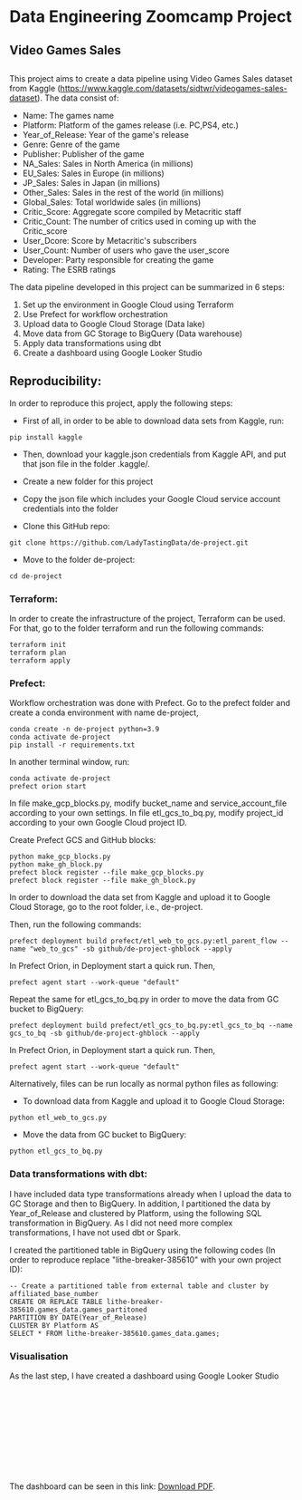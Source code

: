 # Data Engineering Zoomcamp Project
## Video Games Sales

##

This project aims to create a data pipeline using Video Games Sales dataset from Kaggle (https://www.kaggle.com/datasets/sidtwr/videogames-sales-dataset). The data consist of:

- Name: The games name
- Platform: Platform of the games release (i.e. PC,PS4, etc.)
- Year_of_Release: Year of the game's release
- Genre: Genre of the game
- Publisher: Publisher of the game
- NA_Sales: Sales in North America (in millions)
- EU_Sales: Sales in Europe (in millions)
- JP_Sales: Sales in Japan (in millions)
- Other_Sales: Sales in the rest of the world (in millions)
- Global_Sales: Total worldwide sales (in millions)
- Critic_Score: Aggregate score compiled by Metacritic staff
- Critic_Count: The number of critics used in coming up with the Critic_score
- User_Dcore: Score by Metacritic's subscribers
- User_Count: Number of users who gave the user_score
- Developer: Party responsible for creating the game
- Rating: The ESRB ratings

The data pipeline developed in this project can be summarized in 6 steps:
<ol>
<li> Set up the environment in Google Cloud using Terraform
<li> Use Prefect for workflow orchestration
<li> Upload data to Google Cloud Storage (Data lake)
<li> Move data from GC Storage to BigQuery (Data warehouse)
<li> Apply data transformations using dbt
<li> Create a dashboard using Google Looker Studio
</ol>




## Reproducibility:

In order to reproduce this project, apply the following steps:

- First of all, in order to be able to download data sets from Kaggle, run:
```
pip install kaggle
```
- Then, download your kaggle.json credentials from Kaggle API, and put that json file in the folder .kaggle/.


- Create a new folder for this project

- Copy the json file which includes your Google Cloud service account credentials into the folder

- Clone this GitHub repo:
```
git clone https://github.com/LadyTastingData/de-project.git
```

- Move to the folder de-project:
```
cd de-project
```


### Terraform:
In order to create the infrastructure of the project, Terraform can be used. For that, go to the folder terraform and run the following commands:
```
terraform init
terraform plan 
terraform apply
```

### Prefect:
Workflow orchestration was done with Prefect.
Go to the prefect folder and create a conda environment with name de-project, 
```
conda create -n de-project python=3.9
conda activate de-project
pip install -r requirements.txt
```

In another terminal window, run:
```
conda activate de-project
prefect orion start
```

In file make_gcp_blocks.py, modify bucket_name and service_account_file according to your own settings.
In file etl_gcs_to_bq.py, modify project_id according to your own Google Cloud project ID.

Create Prefect GCS and GitHub blocks:
```
python make_gcp_blocks.py 
python make_gh_block.py
prefect block register --file make_gcp_blocks.py 
prefect block register --file make_gh_block.py
```

In order to download the data set from Kaggle and upload it to Google Cloud Storage, go to the root folder, i.e., de-project.

Then, run the following commands:
```
prefect deployment build prefect/etl_web_to_gcs.py:etl_parent_flow --name "web_to_gcs" -sb github/de-project-ghblock --apply
```
In Prefect Orion, in Deployment start a quick run. Then,
```
prefect agent start --work-queue "default"
```

Repeat the same for etl_gcs_to_bq.py in order to move the data from GC bucket to BigQuery:
```
prefect deployment build prefect/etl_gcs_to_bq.py:etl_gcs_to_bq --name gcs_to_bq -sb github/de-project-ghblock --apply
```
In Prefect Orion, in Deployment start a quick run. Then,
```
prefect agent start --work-queue "default"
```

Alternatively, files can be run locally as normal python files as following:

- To download data from Kaggle and upload it to Google Cloud Storage:
```
python etl_web_to_gcs.py
```
- Move the data from GC bucket to BigQuery:
```
python etl_gcs_to_bq.py
```

### Data transformations with dbt:
I have included data type transformations already when I upload the data to GC Storage and then to BigQuery. In addition, I partitioned the data by Year_of_Release and clustered by Platform, using the following SQL transformation in BigQuery. As I did not need more complex transformations, I have not used dbt or Spark.

I created the partitioned table in BigQuery using the following codes (In order to reproduce replace "lithe-breaker-385610" with your own project ID):

```
-- Create a partitioned table from external table and cluster by affiliated_base_number
CREATE OR REPLACE TABLE lithe-breaker-385610.games_data.games_partitoned
PARTITION BY DATE(Year_of_Release)
CLUSTER BY Platform AS
SELECT * FROM lithe-breaker-385610.games_data.games;
```

### Visualisation

As the last step, I have created a dashboard using Google Looker Studio

<object data="https://github.com/LadyTastingData/de-project/blob/main/games_data_analysis.pdf" type="application/pdf" width="700px" height="700px">
    <embed src="https://github.com/LadyTastingData/de-project/blob/main/games_data_analysis.pdf">
        <p>The dashboard can be seen in this link: <a href="https://github.com/LadyTastingData/de-project/blob/main/games_data_analysis.pdf">Download PDF</a>.</p>
    </embed>
</object>

